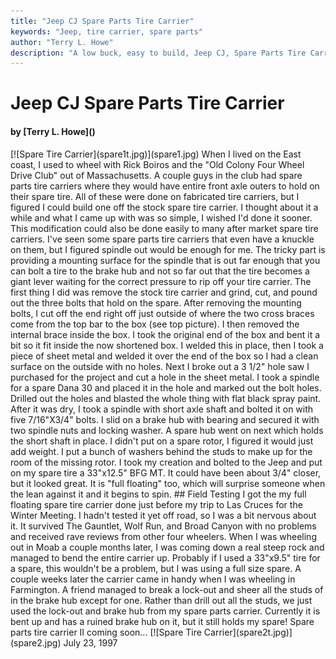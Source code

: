 ```yaml
---
title: "Jeep CJ Spare Parts Tire Carrier"
keywords: "Jeep, tire carrier, spare parts"
author: "Terry L. Howe"
description: "A low buck, easy to build, Jeep CJ, Spare Parts Tire Carrier."
---
```


# Jeep CJ Spare Parts Tire Carrier
<H4>by [Terry L. Howe]()</H4>
[![Spare Tire Carrier](spare1t.jpg)](spare1.jpg)
When I lived on the East coast, I used to wheel with Rick Boiros
and the "Old Colony Four Wheel Drive Club" out of Massachusetts.  A
couple guys in the club had spare parts tire carriers where they
would have entire front axle outers to hold on their spare tire.
All of these were done on fabricated tire carriers, but I figured
I could build one off the stock spare tire carrier.  I thought about
it a while and what I came up with was so simple, I wished I'd done
it sooner.  This modification could also be done easily to many after
market spare tire carriers.
I've seen some spare parts tire carriers that even have a knuckle
on them, but I figured spindle out would be enough for me.  The
tricky part is providing a mounting surface for the spindle that
is out far enough that you can bolt a tire to the brake hub and
not so far out that the tire becomes a giant lever waiting for
the correct pressure to rip off your tire carrier.
The first thing I did was remove the stock tire carrier and grind,
cut, and pound out the three bolts that hold on the spare.  After
removing the mounting bolts, I cut off the end right off just outside
of where the two cross braces come from the top bar to the box (see
top picture).
I then removed the internal brace inside the box.  I took the
original end of the box and bent it a bit so it fit inside the now
shortened box.  I welded this in place, then I took a piece of
sheet metal and welded it over the end of the box so I had a clean
surface on the outside with no holes.  Next I broke out a 3 1/2"
hole saw I purchased for the project and cut a hole in the sheet
metal.  I took a spindle for a spare Dana 30 and placed it in
the hole and marked out the bolt holes.  Drilled out the holes
and blasted the whole thing with flat black spray paint.
After it was dry, I took a spindle with short axle shaft and bolted
it on with five 7/16"X3/4" bolts.  I slid on a brake hub with bearing
and secured it with two spindle nuts and locking washer.  A spare
hub went on next which holds the short shaft in place.  I didn't
put on a spare rotor, I figured it would just add weight.  I put
a bunch of washers behind the studs to make up for the room of
the missing rotor.
I took my creation and bolted to the Jeep and put on my spare
tire a 33"x12.5" BFG MT.  It could have been about 3/4" closer,
but it looked great.  It is "full floating" too, which
will surprise someone when the lean against it and it begins
to spin.
## Field Testing
I got the my full floating spare tire carrier done just before
my trip to Las Cruces for the Winter Meeting.  I hadn't tested
it yet off road, so I was a bit nervous about it.  It survived
The Gauntlet, Wolf Run, and Broad Canyon with no problems and
received rave reviews from other four wheelers.
When I was wheeling out in Moab a couple months later, I was coming
down a real steep rock and managed to bend the entire carrier up.
Probably if I used a 33"x9.5" tire for a spare, this wouldn't
be a problem, but I was using a full size spare.
A couple weeks later the carrier came in handy
when I was wheeling in Farmington.  A friend managed to break
a lock-out and sheer all the studs of in the brake hub except for
one.  Rather than drill out all the studs, we just used the
lock-out and brake hub from my spare parts carrier.  Currently
it is bent up and has a ruined brake hub on it, but it still
holds my spare!
Spare parts tire carrier II coming soon...
[![Spare Tire Carrier](spare2t.jpg)](spare2.jpg)
July 23, 1997